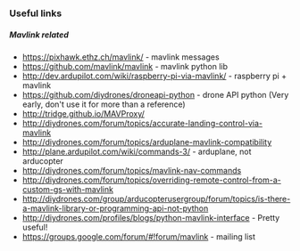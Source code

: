 ### Useful links
##### Mavlink related
 - https://pixhawk.ethz.ch/mavlink/ - mavlink messages
 - https://github.com/mavlink/mavlink - mavlink python lib
 - http://dev.ardupilot.com/wiki/raspberry-pi-via-mavlink/ - raspberry pi + mavlink
 - https://github.com/diydrones/droneapi-python - drone API python (Very early, don't use it for more than a reference)
 - http://tridge.github.io/MAVProxy/
 - http://diydrones.com/forum/topics/accurate-landing-control-via-mavlink
 - http://diydrones.com/forum/topics/arduplane-mavlink-compatibility
 - http://plane.ardupilot.com/wiki/commands-3/ - arduplane, not arducopter
 - http://diydrones.com/forum/topics/mavlink-nav-commands
 - http://diydrones.com/forum/topics/overriding-remote-control-from-a-custom-gs-with-mavlink
 - http://diydrones.com/group/arducopterusergroup/forum/topics/is-there-a-mavlink-library-or-programming-api-not-python
 - http://diydrones.com/profiles/blogs/python-mavlink-interface - Pretty useful!
 - https://groups.google.com/forum/#!forum/mavlink - mailing list